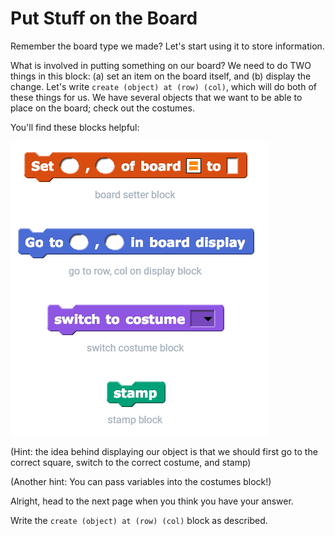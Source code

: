 # Put Stuff on the Board

Remember the board type we made? Let's start using it to store information.

What is involved in putting something on our board? We need to do TWO things in this block: \(a\) set an item on the board itself, and \(b\) display the change. Let's write `create (object) at (row) (col)`, which will do both of these things for us. We have several objects that we want to be able to place on the board; check out the costumes.

You'll find these blocks helpful:

![](../.gitbook/assets/image%20%28193%29.png)

\(Hint: the idea behind displaying our object is that we should first go to the correct square, switch to the correct costume, and stamp\)

\(Another hint: You can pass variables into the costumes block!\)

Alright, head to the next page when you think you have your answer.

Write the `create (object) at (row) (col)` block as described.

